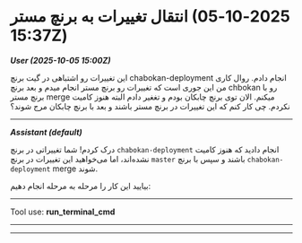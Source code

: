 <!-- Generated by SpecStory -->

<!-- cursor Session c8cd29e3-38b5-402e-8cf2-0eb4308a24df (2025-10-05 15:37Z) -->

# انتقال تغییرات به برنچ مستر (2025-10-05 15:37Z)

_**User (2025-10-05 15:00Z)**_

این تغییرات رو اشتباهی در گیت برنچ chabokan-deployment  انجام دادم. روال کاری من این جوری است که تغییرات رو برنچ مستر انجام میدم و بعد برنچ chbokan رو با برنچ مستر merge میکنم.
الان توی برنچ چابکان بودم و تغغیر دادم البته هنوز کامیت نکردم. چی کار کنم که این تغییرات در برنچ مستر باشند و بعد با برنچ چابکان مرج شوند؟

---

_**Assistant (default)**_

درک کردم! شما تغییراتی در برنچ `chabokan-deployment` انجام دادید که هنوز کامیت نشده‌اند، اما می‌خواهید این تغییرات در برنچ `master` باشند و سپس با برنچ `chabokan-deployment` merge شوند.

بیایید این کار را مرحله به مرحله انجام دهیم:


---

Tool use: **run_terminal_cmd**

---



---

